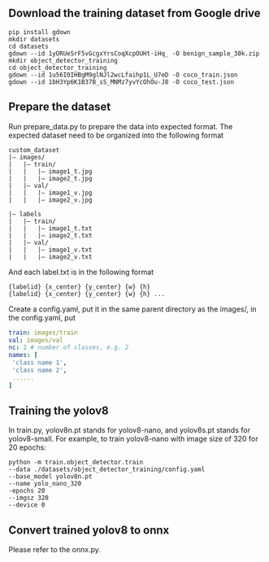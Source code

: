 
## Download the training dataset from Google drive
```commandline
pip install gdown
mkdir datasets
cd datasets
gdown --id 1yORUeSrF5vGcgxYrsCoqXcpOUHt-iHq_ -O benign_sample_30k.zip
mkdir object_detector_training
cd object_detector_training
gdown --id 1u56I0IHBgM9glNJl2wcLfaihp1L_U7eD -O coco_train.json
gdown --id 1bH3Yp6K1B37B_sS_MNMz7yvYcOhOu-J8 -O coco_test.json
```

## Prepare the dataset
Run prepare_data.py to prepare the data into expected format.
The expected dataset need to be organized into the following format
```
custom_dataset
|– images/
|   |– train/
|   |   |– image1_t.jpg
|   |   |– image2_t.jpg
|   |– val/
|   |   |– image1_v.jpg
|   |   |– image2_v.jpg
    
|– labels
|   |– train/
|   |   |– image1_t.txt
|   |   |– image2_t.txt
|   |– val/
|   |   |– image1_v.txt
|   |   |– image2_v.txt
```

And each label.txt is in the following format
```
{labelid} {x_center} {y_center} {w} {h}
{labelid} {x_center} {y_center} {w} {h} ...
```

Create a config.yaml, put it in the same parent directory as the images/, in the config.yaml, put
```yaml
train: images/train
val: images/val
nc: 2 # number of classes, e.g. 2
names: [
 'class name 1',
 'class name 2',
 ......
]
```


## Training the yolov8
In train.py, yolov8n.pt stands for yolov8-nano, and yolov8s.pt stands for yolov8-small.
For example, to train yolov8-nano with image size of 320 for 20 epochs:
```commandline
python -m train.object_detector.train 
--data ./datasets/object_detector_training/config.yaml 
--base_model yolov8n.pt 
--name yolo_nano_320
-epochs 20
--imgsz 320
--device 0
```

## Convert trained yolov8 to onnx
Please refer to the onnx.py.

